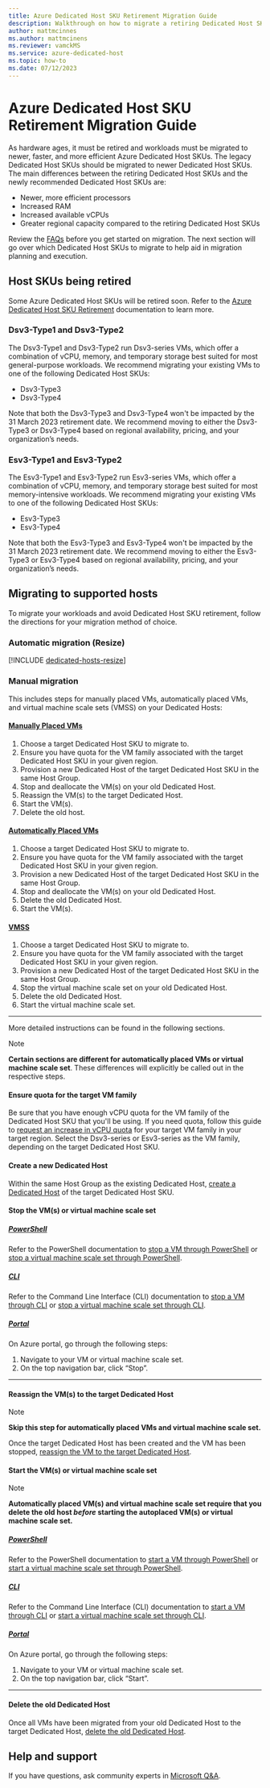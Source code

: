 ```yaml
---
title: Azure Dedicated Host SKU Retirement Migration Guide
description: Walkthrough on how to migrate a retiring Dedicated Host SKU
author: mattmcinnes
ms.author: mattmcinens
ms.reviewer: vamckMS
ms.service: azure-dedicated-host
ms.topic: how-to
ms.date: 07/12/2023
---
```


# Azure Dedicated Host SKU Retirement Migration Guide

As hardware ages, it must be retired and workloads must be migrated to newer, faster, and more efficient Azure Dedicated Host SKUs. The legacy Dedicated Host SKUs should be migrated to newer Dedicated Host SKUs. 
The main differences between the retiring Dedicated Host SKUs and the newly recommended Dedicated Host SKUs are:

- Newer, more efficient processors
- Increased RAM
- Increased available vCPUs
- Greater regional capacity compared to the retiring Dedicated Host SKUs

Review the [FAQs](dedicated-host-retirement.md#faqs) before you get started on migration. The next section will go over which Dedicated Host SKUs to migrate to help aid in migration planning and execution.

## Host SKUs being retired

Some Azure Dedicated Host SKUs will be retired soon. Refer to the [Azure Dedicated Host SKU Retirement](dedicated-host-retirement.md#faqs) documentation to learn more.

### Dsv3-Type1 and Dsv3-Type2

The Dsv3-Type1 and Dsv3-Type2 run Dsv3-series VMs, which offer a combination of vCPU, memory, and temporary storage best suited for most general-purpose workloads. 
We recommend migrating your existing VMs to one of the following Dedicated Host SKUs:

- Dsv3-Type3
- Dsv3-Type4

Note that both the Dsv3-Type3 and Dsv3-Type4 won't be impacted by the 31 March 2023 retirement date. We recommend moving to either the Dsv3-Type3 or Dsv3-Type4 based on regional availability, pricing, and your organization’s needs.  

### Esv3-Type1 and Esv3-Type2

The Esv3-Type1 and Esv3-Type2 run Esv3-series VMs, which offer a combination of vCPU, memory, and temporary storage best suited for most memory-intensive workloads. 
We recommend migrating your existing VMs to one of the following Dedicated Host SKUs:

- Esv3-Type3
- Esv3-Type4

Note that both the Esv3-Type3 and Esv3-Type4 won't be impacted by the 31 March 2023 retirement date. We recommend moving to either the Esv3-Type3 or Esv3-Type4 based on regional availability, pricing, and your organization’s needs.

## Migrating to supported hosts

To migrate your workloads and avoid Dedicated Host SKU retirement, follow the directions for your migration method of choice.

### Automatic migration (Resize)

[!INCLUDE [dedicated-hosts-resize](includes/dedicated-hosts-resize.md)]

### Manual migration

This includes steps for manually placed VMs, automatically placed VMs, and virtual machine scale sets (VMSS) on your Dedicated Hosts:

#### [Manually Placed VMs](#tab/manualVM)

1.	Choose a target Dedicated Host SKU to migrate to. 
2.	Ensure you have quota for the VM family associated with the target Dedicated Host SKU in your given region.
3.	Provision a new Dedicated Host of the target Dedicated Host SKU in the same Host Group.
4.	Stop and deallocate the VM(s) on your old Dedicated Host.
5.	Reassign the VM(s) to the target Dedicated Host.
6.	Start the VM(s).
7.  Delete the old host.

#### [Automatically Placed VMs](#tab/autoVM)

1.	Choose a target Dedicated Host SKU to migrate to. 
2.	Ensure you have quota for the VM family associated with the target Dedicated Host SKU in your given region.
3.	Provision a new Dedicated Host of the target Dedicated Host SKU in the same Host Group.
4.	Stop and deallocate the VM(s) on your old Dedicated Host.
5.  Delete the old Dedicated Host.
6.	Start the VM(s).

#### [VMSS](#tab/VMSS)

1.	Choose a target Dedicated Host SKU to migrate to. 
2.	Ensure you have quota for the VM family associated with the target Dedicated Host SKU in your given region.
3.	Provision a new Dedicated Host of the target Dedicated Host SKU in the same Host Group.
4.	Stop the virtual machine scale set on your old Dedicated Host.
5.  Delete the old Dedicated Host.
6.	Start the virtual machine scale set.

---

More detailed instructions can be found in the following sections.

> [!NOTE]
>  **Certain sections are different for automatically placed VMs or virtual machine scale set**. These differences will explicitly be called out in the respective steps.

#### Ensure quota for the target VM family

Be sure that you have enough vCPU quota for the VM family of the Dedicated Host SKU that you'll be using. If you need quota, follow this guide to [request an increase in vCPU quota](../azure-portal/supportability/per-vm-quota-requests.md) for your target VM family in your target region. Select the Dsv3-series or Esv3-series as the VM family, depending on the target Dedicated Host SKU.

#### Create a new Dedicated Host

Within the same Host Group as the existing Dedicated Host, [create a Dedicated Host](dedicated-hosts-how-to.md#create-a-dedicated-host) of the target Dedicated Host SKU.

#### Stop the VM(s) or virtual machine scale set

##### [PowerShell](#tab/PS)

Refer to the PowerShell documentation to [stop a VM through PowerShell](/powershell/module/servicemanagement/azure/stop-azurevm) or [stop a virtual machine scale set through PowerShell](/powershell/module/az.compute/stop-azvmss).

##### [CLI](#tab/CLI)

Refer to the Command Line Interface (CLI) documentation to [stop a VM through CLI](/cli/azure/vm#az-vm-stop) or [stop a virtual machine scale set through CLI](/cli/azure/vmss#az-vmss-stop).

##### [Portal](#tab/Portal)

On Azure portal, go through the following steps:

1.	Navigate to your VM or virtual machine scale set.
2.	On the top navigation bar, click “Stop”.

---

#### Reassign the VM(s) to the target Dedicated Host

>[!NOTE] 
> **Skip this step for automatically placed VMs and virtual machine scale set.** 

Once the target Dedicated Host has been created and the VM has been stopped, [reassign the VM to the target Dedicated Host](dedicated-hosts-how-to.md#add-an-existing-vm).

#### Start the VM(s) or virtual machine scale set

>[!NOTE]
>**Automatically placed VM(s) and virtual machine scale set require that you delete the old host _before_ starting the autoplaced VM(s) or virtual machine scale set.**

##### [PowerShell](#tab/PS)
Refer to the PowerShell documentation to [start a VM through PowerShell](/powershell/module/servicemanagement/azure/start-azurevm) or [start a virtual machine scale set through PowerShell](/powershell/module/az.compute/start-azvmss).

##### [CLI](#tab/CLI)

Refer to the Command Line Interface (CLI) documentation to [start a VM through CLI](/cli/azure/vm#az-vm-start) or [start a virtual machine scale set through CLI](/cli/azure/vmss#az-vmss-start).

##### [Portal](#tab/Portal)

On Azure portal, go through the following steps:

1.	Navigate to your VM or virtual machine scale set.
2.	On the top navigation bar, click “Start”.

---

#### Delete the old Dedicated Host

Once all VMs have been migrated from your old Dedicated Host to the target Dedicated Host, [delete the old Dedicated Host](dedicated-hosts-how-to.md#deleting-a-host).

## Help and support

If you have questions, ask community experts in [Microsoft Q&A](/answers/topics/azure-dedicated-host.html).

